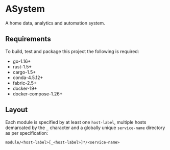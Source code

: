 # ASystem

A home data, analytics and automation system.

## Requirements

To build, test and package this project the following is required:

* go-1.16+
* rust-1.5+
* cargo-1.5+
* conda-4.5.12+
* fabric-2.5+
* docker-19+
* docker-compose-1.26+

## Layout

Each module is specified by at least one `host-label`, multiple hosts demarcated by the `_`
character and a globally unique `service-name` directory as per specification:

`module/<host-label>[_<host-label>]*/<service-name>`
